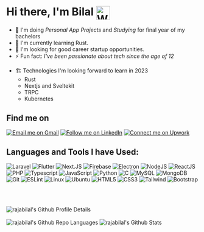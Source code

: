 # Hi there, I'm Bilal <img align=center src="https://user-images.githubusercontent.com/26017543/213809353-c908d93c-3dff-4694-9d13-e0e5cbdb879c.png" alt="Waving Hand" width="36" height="36" />

- 🔭 I'm doing _Personal App Projects_ and _Studying_ for final year of my bachelors
- 🔰 I'm currently learning Rust.
- 🌱 I'm looking for good career startup opportunities.
- ⚡ Fun fact: _I've been passionate about tech since the age of 12_

* 🏗 Technologies I'm looking forward to learn in 2023
  - Rust
  - Nextjs and Sveltekit
  - TRPC
  - Kubernetes

## Find me on

<p align="left">
  <a href="mailto:rajabilal555@gmail.com"><img title="Email me on Gmail" src="https://img.shields.io/badge/Gmail-D14836?style=for-the-badge&logo=gmail&logoColor=white"/></a>
  <a href="https://linkedin.com/in/bilalraja555/"><img title="Follow me on LinkedIn" src="https://img.shields.io/badge/LinkedIn-0077B5?style=for-the-badge&logo=linkedin&logoColor=white"/></a>
  <a href="https://www.upwork.com/freelancers/~017cda454e7f90aed6"><img title="Connect me on Upwork" src="https://img.shields.io/badge/Upwork-6FDA44?style=for-the-badge&logo=Upwork&logoColor=white"/></a>
<!--   <a href="https://play.google.com/store/apps/dev?id=7096445146314947153"><img title="Find me on Playstore" src="https://img.shields.io/badge/PlayStore-414141?style=for-the-badge&logo=googleplay&logoColor=white"/></a> -->
</p>

## Languages and Tools I have Used:

<p align="left">
    <img alt="Laravel" src="https://img.shields.io/badge/Laravel-FF2D20?style=for-the-badge&logo=laravel&logoColor=white">
    <img alt="Flutter" src="https://img.shields.io/badge/Flutter-02569B?style=for-the-badge&logo=flutter">
    <img alt='Next.JS' src="https://img.shields.io/badge/NextJS-NextJS?style=for-the-badge&logo=next.js&color=000000"/>
    <img alt="Firebase" src="https://img.shields.io/badge/Firebase-222222?style=for-the-badge&logo=Firebase&logoColor=FFCA28"/>
    <img alt="Electron" src="https://img.shields.io/badge/Electron-47848F?style=for-the-badge&logo=Electron&logoColor=FFFFFF&label="/>
    <img alt="NodeJS" src="https://img.shields.io/badge/Nodejs-Nodejs?style=for-the-badge&logo=node.js&color=303030"/>
    <img alt='ReactJS' src="https://img.shields.io/badge/React-20232A?style=for-the-badge&logo=react&logoColor=61DAFB"/>
    <!-- <br> -->
    <img alt="PHP" src="https://img.shields.io/badge/PHP-777BB4?style=for-the-badge&logo=php&logoColor=white"/>
    <img alt="Typescript" src="https://img.shields.io/badge/TypeScript-007ACC?style=for-the-badge&logo=typescript&logoColor=white"/>
    <img alt="JavaScript" src="https://img.shields.io/badge/Javascript-222222.svg?&style=for-the-badge&logo=javascript&logoColor=%23F7DF1E"/>
    <img alt="Python" src="https://img.shields.io/badge/Python-14354C?style=for-the-badge&logo=python&logoColor=white"/>
    <img alt="C" src="https://img.shields.io/badge/c%20-%2300599C.svg?&style=for-the-badge&logo=c&logoColor=white"/>
    <!-- <br>  -->
    <img alt='MySQL' src="https://img.shields.io/badge/MySQL-00000F?style=for-the-badge&logo=mysql&logoColor=white"/>
    <img alt="MongoDB" src="https://img.shields.io/badge/MongoDB-4EA94B?style=for-the-badge&logo=mongodb&logoColor=white">
    <!-- <br> -->
    <img alt="Git" src="https://img.shields.io/badge/git%20-%23F05033.svg?&style=for-the-badge&logo=git&logoColor=white"/>
    <img alt="ESLint" src="https://img.shields.io/badge/ESLint-ESLint?style=for-the-badge&logo=eslint&logoColor=fff&color=4B32C3"/>
    <img alt="Linux" src="https://img.shields.io/badge/Linux-FCC624?style=for-the-badge&logo=linux&logoColor=black" />
    <img alt="Ubuntu" src="https://img.shields.io/badge/Ubuntu-E95420?style=for-the-badge&logo=ubuntu&logoColor=white" />
    <!-- <br> -->
    <img alt="HTML5" src="https://img.shields.io/badge/html5%20-%23E34F26.svg?&style=for-the-badge&logo=html5&logoColor=white"/>
    <img alt="CSS3" src="https://img.shields.io/badge/css3%20-%231572B6.svg?&style=for-the-badge&logo=css3&logoColor=white"/>
    <img alt="Tailwind" src="https://img.shields.io/badge/Tailwind_CSS-38B2AC?style=for-the-badge&logo=tailwind-css&logoColor=white"/>
    <img alt="Bootstrap" src="https://img.shields.io/badge/bootstrap%20-%23563D7C.svg?&style=for-the-badge&logo=bootstrap&logoColor=white"/>
</p>
<br />
<br />
<!-- <p align="center"> -->
<p >
    <img alt="rajabilal's Github Profile Details" src="https://github-profile-summary-cards.vercel.app/api/cards/profile-details?username=rajabilal555&theme=github_dark" /><br>
    <br>
    <img alt="rajabilal's Github Repo Languages" src="https://github-profile-summary-cards.vercel.app/api/cards/repos-per-language?username=rajabilal555&theme=github_dark" />
    <img  alt="rajabilal's Github Stats" src="https://github-profile-summary-cards.vercel.app/api/cards/stats?username=rajabilal555&theme=github_dark" />
</p>
